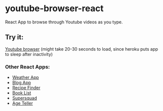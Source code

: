# youtube-browser-react
React App to browse through Youtube videos as you type.

## Try it:
<a href="https://youtubebrowser-react.herokuapp.com/" target="_blank">Youtube browser</a> (might take 20-30 seconds to load, since heroku puts app to sleep after inactivity)


### Other React Apps:
* <a href="https://github.com/govind94/weather-app-react">Weather App</a>
* <a href="https://github.com/govind94/blog-app-react">Blog App</a>
* <a href="https://github.com/govind94/react-third-app">Recipe Finder</a>
* <a href="https://github.com/govind94/book-list-react">Book List</a>
* <a href="https://github.com/govind94/super-squad-react">Supersquad</a>
* <a href="https://github.com/govind94/react-first-app">Age Teller</a>
